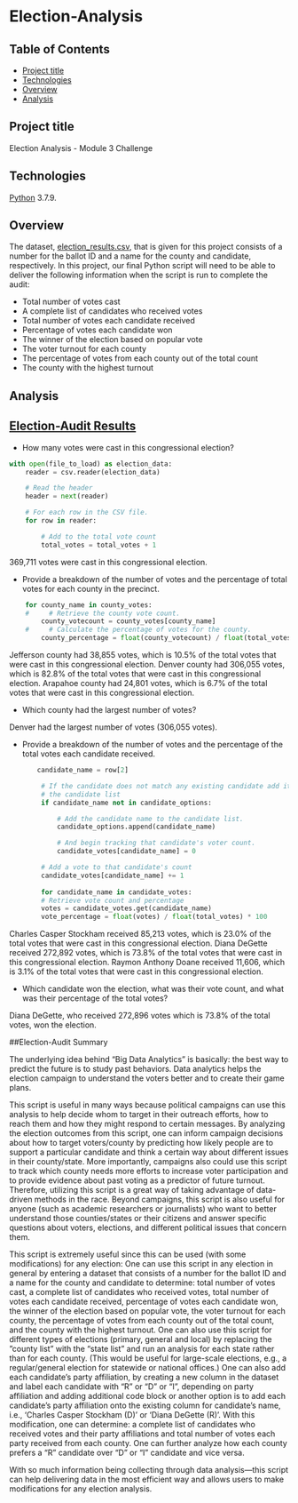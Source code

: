 # Election-Analysis


## Table of Contents
* [Project title](#project-title)
* [Technologies](#technologies)
* [Overview](#overview)
* [Analysis](#analysis)




## Project title
Election Analysis - Module 3 Challenge 

## Technologies
[Python](https://www.python.org/downloads/ "Download Python") 3.7.9.

## Overview 
The dataset, [election_results.csv](https://github.com/Bominkkwon/Election-Analysis/tree/main/Resources "Resources/eletion_results.csv"), that is given for this project consists of a number for the ballot ID and a name for the county and candidate, respectively. In this project, our final Python script will need to be able to deliver the following information when the script is run to complete the audit: 
* Total number of votes cast
* A complete list of candidates who received votes
* Total number of votes each candidate received
* Percentage of votes each candidate won
* The winner of the election based on popular vote
* The voter turnout for each county
* The percentage of votes from each county out of the total count
* The county with the highest turnout

## Analysis
## [Election-Audit Results](https://raw.githubusercontent.com/Bominkkwon/Election-Analysis/main/analysis/election_results.txt)

* How many votes were cast in this congressional election?

```Python
with open(file_to_load) as election_data:
    reader = csv.reader(election_data)

    # Read the header
    header = next(reader)

    # For each row in the CSV file.
    for row in reader:

        # Add to the total vote count
        total_votes = total_votes + 1
```
        
369,711 votes were cast in this congressional election.
        
* Provide a breakdown of the number of votes and the percentage of total votes for each county in the precinct.
```Python
    for county_name in county_votes:
    #     # Retrieve the county vote count.
        county_votecount = county_votes[county_name]
    #     # Calculate the percentage of votes for the county.
        county_percentage = float(county_votecount) / float(total_votes) * 100
```
Jefferson county had 38,855 votes, which is 10.5% of the total votes that were cast in this congressional election.
Denver county had 306,055 votes, which is 82.8% of the total votes that were cast in this congressional election.
Arapahoe county had 24,801 votes, which is 6.7% of the total votes that were cast in this congressional election.

* Which county had the largest number of votes?

Denver had the largest number of votes (306,055 votes).

* Provide a breakdown of the number of votes and the percentage of the total votes each candidate received.
```python
       candidate_name = row[2]

        # If the candidate does not match any existing candidate add it to
        # the candidate list
        if candidate_name not in candidate_options:

            # Add the candidate name to the candidate list.
            candidate_options.append(candidate_name)

            # And begin tracking that candidate's voter count.
            candidate_votes[candidate_name] = 0

        # Add a vote to that candidate's count
        candidate_votes[candidate_name] += 1
        
        for candidate_name in candidate_votes:
        # Retrieve vote count and percentage
        votes = candidate_votes.get(candidate_name)
        vote_percentage = float(votes) / float(total_votes) * 100
```
Charles Casper Stockham received 85,213 votes, which is 23.0% of the total votes that were cast in this congressional election.
Diana DeGette received 272,892 votes, which is 73.8% of the total votes that were cast in this congressional election.
Raymon Anthony Doane received 11,606, which is 3.1% of the total votes that were cast in this congressional election.

* Which candidate won the election, what was their vote count, and what was their percentage of the total votes?

Diana DeGette, who received 272,896 votes which is 73.8% of the total votes, won the election.

##Election-Audit Summary

The underlying idea behind “Big Data Analytics” is basically: the best way to predict the future is to study past behaviors. Data analytics helps the election campaign to understand the voters better and to create their game plans. 

This script is useful in many ways because political campaigns can use this analysis to help decide whom to target in their outreach efforts, how to reach them and how they might respond to certain messages. By analyzing the election outcomes from this script, one can inform campaign decisions about how to target voters/county by predicting how likely people are to support a particular candidate and think a certain way about different issues in their county/state. More importantly, campaigns also could use this script to track which county needs more efforts to increase voter participation and to provide evidence about past voting as a predictor of future turnout. Therefore, utilizing this script is a great way of taking advantage of data-driven methods in the race. Beyond campaigns, this script is also useful for anyone (such as academic researchers or journalists) who want to better understand those counties/states or their citizens and answer specific questions about voters, elections, and different political issues that concern them. 

This script is extremely useful since this can be used (with some modifications) for any election:
One can use this script in any election in general by entering a dataset that consists of a number for the ballot ID and a name for the county and candidate to determine: total number of votes cast, a complete list of candidates who received votes, total number of votes each candidate received, percentage of votes each candidate won, the winner of the election based on popular vote, the voter turnout for each county, the percentage of votes from each county out of the total count, and the county with the highest turnout. One can also use this script for different types of elections (primary, general and local) by replacing the ”county list” with the “state list” and run an analysis for each state rather than for each county. (This would be useful for large-scale elections, e.g., a regular/general election for statewide or national offices.) One can also add each candidate’s party affiliation, by creating a new column in the dataset and label each candidate with “R” or “D” or “I”, depending on party affiliation and adding additional code block or another option is to add each candidate’s party affiliation onto the existing column for candidate’s name, i.e., ‘Charles Casper Stockham (D)’ or ‘Diana DeGette (R)’. With this modification, one can determine: a complete list of candidates who received votes and their party affiliations and total number of votes each party received from each county. One can further analyze how each county prefers a “R” candidate over “D” or “I” candidate and vice versa. 

With so much information being collecting through data analysis—this script can help delivering data in the most efficient way and allows users to make modifications for any election analysis. 

